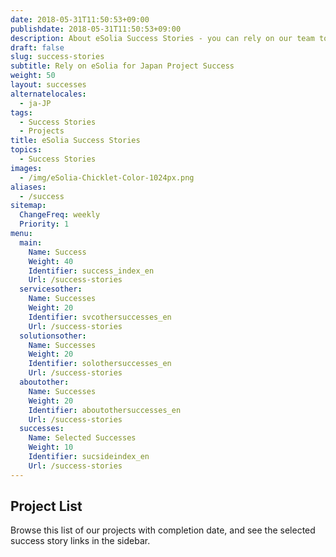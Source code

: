 ```yaml
---
date: 2018-05-31T11:50:53+09:00
publishdate: 2018-05-31T11:50:53+09:00
description: About eSolia Success Stories - you can rely on our team to bring your Japan project to a successful conclusion.
draft: false
slug: success-stories
subtitle: Rely on eSolia for Japan Project Success
weight: 50
layout: successes
alternatelocales:
  - ja-JP
tags:
  - Success Stories
  - Projects
title: eSolia Success Stories
topics:
  - Success Stories
images:
  - /img/eSolia-Chicklet-Color-1024px.png
aliases:
  - /success
sitemap:
  ChangeFreq: weekly
  Priority: 1
menu:
  main:
    Name: Success
    Weight: 40
    Identifier: success_index_en
    Url: /success-stories   
  servicesother:
    Name: Successes
    Weight: 20
    Identifier: svcothersuccesses_en
    Url: /success-stories 
  solutionsother:
    Name: Successes
    Weight: 20
    Identifier: solothersuccesses_en
    Url: /success-stories
  aboutother:
    Name: Successes
    Weight: 20
    Identifier: aboutothersuccesses_en
    Url: /success-stories
  successes:
    Name: Selected Successes
    Weight: 10
    Identifier: sucsideindex_en
    Url: /success-stories
---
```


## Project List

Browse this list of our projects with completion date, and see the selected success story links in the sidebar.

<a class="" href="https://pro.dbflex.net/secure/public/db/15331/rss.ashx?view=3456957&user=40863e67a24a41e281eac29548bc68b2">
<span class="icon has-text-esolia-yellow-2"><i class="fas fa-rss-square"></i></span>
</a>
<span id="hideheader" class="has-padding-t-xs">
<script src="https://pro.dbflex.net/secure/embed.js"
  data-url="/ev-3456957/db/15331/view.aspx"></script>
</span>
